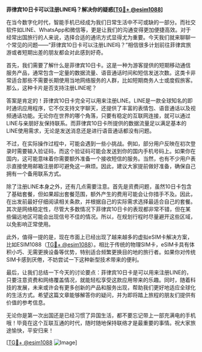 **菲律宾10日卡可以注册LINE吗？解决你的疑惑[[TG💪+ @esim1088](https://t.me/s/esim1088)]**

在当今数字化时代，智能手机已经成为我们日常生活中不可或缺的一部分。而社交软件如LINE、WhatsApp和微信等，更是让我们的沟通变得更加便捷高效。对于经常出国旅行的人来说，选择合适的通讯方式显得尤为重要。今天我们就来聊聊一个常见的问题——“菲律宾10日卡可以注册LINE吗？”相信很多计划前往菲律宾旅游或者短期出差的朋友都会对此感到好奇。

首先，我们需要了解什么是菲律宾10日卡。这是一种为游客提供的短期移动通信服务产品，通常包含一定量的数据流量、语音通话时间和短信发送次数。这类卡非常适合那些不需要长期使用当地网络服务的人群，比如短期商务人士或度假旅客。那么，这种卡片是否支持注册LINE呢？

答案是肯定的！菲律宾10日卡完全可以用来注册LINE。LINE是一款全球知名的即时通讯应用程序，它不仅支持文字聊天，还提供了丰富的表情包、语音通话以及视频通话功能。无论你在世界的哪个角落，只要有稳定的互联网连接，就可以通过LINE与亲朋好友保持联系。而菲律宾10日卡所提供的数据流量足以满足基本的LINE使用需求，无论是发送消息还是进行语音通话都没有问题。

不过，在实际操作过程中，可能会遇到一些小挑战。例如，部分用户反映在初次登录时需要输入验证码，而这个验证码可能会发送到你的国内手机号码上。如果你在国内，这可能意味着你需要额外准备一个接收短信的服务。当然，也有不少用户表示直接使用邮箱注册即可避免这一麻烦。因此，建议大家提前做好准备，确保自己拥有一个备用联系方式。

除了注册LINE本身之外，还有几点需要注意。首先是资费问题，虽然10日卡包含了基础套餐，但如果超出套餐范围，额外产生的费用可能会让你措手不及。因此，在出发前最好仔细阅读相关条款，并根据自己的实际需求选择最适合自己的套餐。其次是网络稳定性，尽管大多数情况下菲律宾10日卡的表现都非常不错，但在某些偏远地区可能会出现信号不佳的情况。所以，在规划行程时尽量避开这些区域，以免影响正常使用。

此外，值得一提的是，现在市面上已经出现了越来越多的虚拟eSIM卡解决方案，比如ESIM1088（[TG💪+ @esim1088](https://t.me/s/esim1088)）。相比于传统的物理SIM卡，eSIM卡具有体积小巧、无需更换设备等优势，特别适合频繁更换目的地的旅行者。如果你对传统SIM卡感到厌倦，不妨尝试一下这种新型技术带来的便利。

最后，让我们总结一下今天的讨论要点：菲律宾10日卡是可以用来注册LINE的，只要注意资费和网络覆盖情况，就能轻松享受这款应用带来的乐趣。同时，随着科技的发展，未来或许会有更多创新的产品和服务出现，帮助我们更好地适应全球化的生活方式。希望这篇文章能够解答你的疑问，并为即将踏上旅程的朋友们提供有价值的参考信息。

无论你是第一次出国还是已经习惯了异国生活，都不要忘记带上一部充满电的手机哦！毕竟在这个互联互通的时代，随时随地保持联络才是最重要的事情。祝大家旅途愉快，平安归来！

[[TG💪+ @esim1088](https://t.me/s/esim1088) ![Image](https://i.postimg.cc/4NQfJmqS/Snipaste-2025-05-13-00-14-12.png)]